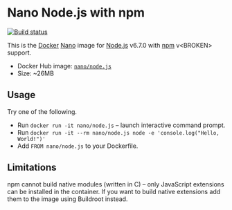 Nano Node.js with npm
=====================

[![Build status][Build image]][Build]

This is the [Docker](http://docker.com) [Nano](https://github.com/Docker-nano) image for [Node.js](http://nodejs.org)
v6.7.0 with [npm](http://npmjs.org) v&lt;BROKEN> support.

* Docker Hub image: [`nano/node.js`](https://registry.hub.docker.com/u/nano/node.js/)
* Size: ~26MB

Usage
-----

Try one of the following.

* Run `docker run -it nano/node.js` – launch interactive command prompt.
* Run `docker run -it --rm nano/node.js node -e 'console.log("Hello, World!")'`
* Add `FROM nano/node.js` to your Dockerfile.

Limitations
-----------

npm cannot build native modules (written in C) – only JavaScript extensions can be installed in the container. If you
want to build native extensions add them to the image using Buildroot instead.

  [Build]: http://travis-ci.org/Docker-nano/Node.js
  [Build image]: http://img.shields.io/travis/Docker-nano/Node.js.svg "Build status"
